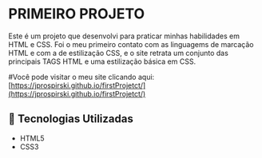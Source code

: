 # PRIMEIRO PROJETO

Este é um projeto que desenvolvi para praticar minhas habilidades em HTML e CSS. Foi o meu primeiro contato com as linguagems de marcação HTML e com a de estilização CSS, e o site retrata um conjunto das principais TAGS HTML e uma estilização básica em CSS.

#Você pode visitar o meu site clicando aqui: [https://jprospirski.github.io/firstProjetct/](https://jprospirski.github.io/firstProjetct/)

## 🚀 Tecnologias Utilizadas
* HTML5
* CSS3

